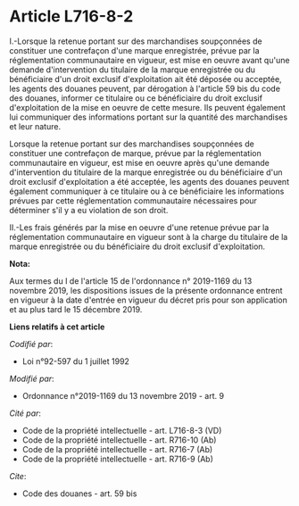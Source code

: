 # Article L716-8-2

I.-Lorsque la retenue portant sur des marchandises soupçonnées de constituer une contrefaçon d'une marque enregistrée, prévue
par la réglementation communautaire en vigueur, est mise en oeuvre avant qu'une demande d'intervention du titulaire de la
marque enregistrée ou du bénéficiaire d'un droit exclusif d'exploitation ait été déposée ou acceptée, les agents des douanes
peuvent, par dérogation à l'article 59 bis du code des douanes, informer ce titulaire ou ce bénéficiaire du droit exclusif
d'exploitation de la mise en oeuvre de cette mesure. Ils peuvent également lui communiquer des informations portant sur la
quantité des marchandises et leur nature.

Lorsque la retenue portant sur des marchandises soupçonnées de constituer une contrefaçon de marque, prévue par la
réglementation communautaire en vigueur, est mise en oeuvre après qu'une demande d'intervention du titulaire de la marque
enregistrée ou du bénéficiaire d'un droit exclusif d'exploitation a été acceptée, les agents des douanes peuvent également
communiquer à ce titulaire ou à ce bénéficiaire les informations prévues par cette réglementation communautaire nécessaires
pour déterminer s'il y a eu violation de son droit.

II.-Les frais générés par la mise en oeuvre d'une retenue prévue par la réglementation communautaire en vigueur sont à la
charge du titulaire de la marque enregistrée ou du bénéficiaire du droit exclusif d'exploitation.

**Nota:**

Aux termes du I de l'article 15 de l'ordonnance n° 2019-1169 du 13 novembre 2019, les dispositions issues de la présente
ordonnance entrent en vigueur à la date d'entrée en vigueur du décret pris pour son application et au plus tard le 15
décembre 2019.

**Liens relatifs à cet article**

_Codifié par_:

  - Loi n°92-597 du 1 juillet 1992

_Modifié par_:

  - Ordonnance n°2019-1169 du 13 novembre 2019 - art. 9

_Cité par_:

  - Code de la propriété intellectuelle - art. L716-8-3 (VD)
  - Code de la propriété intellectuelle - art. R716-10 (Ab)
  - Code de la propriété intellectuelle - art. R716-7 (Ab)
  - Code de la propriété intellectuelle - art. R716-9 (Ab)

_Cite_:

  - Code des douanes - art. 59 bis
